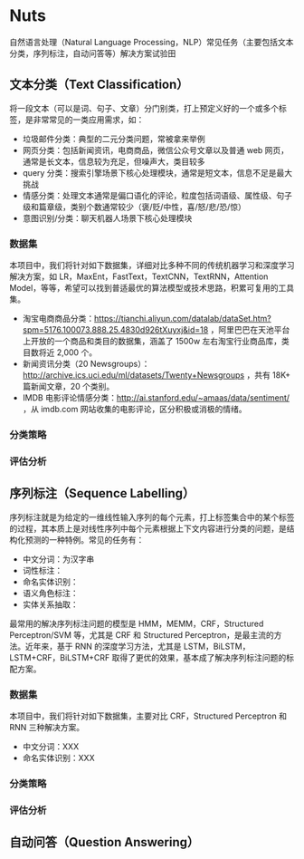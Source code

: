 # Nuts
自然语言处理（Natural Language Processing，NLP）常见任务（主要包括文本分类，序列标注，自动问答等）解决方案试验田

## 文本分类（Text Classification）
将一段文本（可以是词、句子、文章）分门别类，打上预定义好的一个或多个标签，是非常常见的一类应用需求，如：

* 垃圾邮件分类：典型的二元分类问题，常被拿来举例
* 网页分类：包括新闻资讯，电商商品，微信公众号文章以及普通 web 网页，通常是长文本，信息较为充足，但噪声大，类目较多
* query 分类：搜索引擎场景下核心处理模块，通常是短文本，信息不足是最大挑战
* 情感分类：处理文本通常是偏口语化的评论，粒度包括词语级、属性级、句子级和篇章级，类别个数通常较少（褒/贬/中性，喜/怒/悲/恐/惊）
* 意图识别/分类：聊天机器人场景下核心处理模块

### 数据集
本项目中，我们将针对如下数据集，详细对比多种不同的传统机器学习和深度学习解决方案，如 LR，MaxEnt，FastText，TextCNN，TextRNN，Attention Model，等等，希望可以找到普适最优的算法模型或技术思路，积累可复用的工具集。

* 淘宝电商商品分类：https://tianchi.aliyun.com/datalab/dataSet.htm?spm=5176.100073.888.25.4830d926tXuyxj&id=18 ，阿里巴巴在天池平台上开放的一个商品和类目的数据集，涵盖了 1500w 左右淘宝行业商品库，类目数将近 2,000 个。
* 新闻资讯分类（20 Newsgroups）：http://archive.ics.uci.edu/ml/datasets/Twenty+Newsgroups ，共有 18K+ 篇新闻文章，20 个类别。
* IMDB 电影评论情感分类：http://ai.stanford.edu/~amaas/data/sentiment/ ，从 imdb.com 网站收集的电影评论，区分积极或消极的情绪。

### 分类策略

### 评估分析

## 序列标注（Sequence Labelling）
序列标注就是为给定的一维线性输入序列的每个元素，打上标签集合中的某个标签的过程，其本质上是对线性序列中每个元素根据上下文内容进行分类的问题，是结构化预测的一种特例。常见的任务有：

* 中文分词：为汉字串
* 词性标注：
* 命名实体识别：
* 语义角色标注：
* 实体关系抽取：

最常用的解决序列标注问题的模型是 HMM，MEMM，CRF，Structured Perceptron/SVM 等，尤其是 CRF 和 Structured Perceptron，是最主流的方法。近年来，基于 RNN 的深度学习方法，尤其是 LSTM，BiLSTM，LSTM+CRF，BiLSTM+CRF 取得了更优的效果，基本成了解决序列标注问题的标配方案。

### 数据集
本项目中，我们将针对如下数据集，主要对比 CRF，Structured Perceptron 和 RNN 三种解决方案。

* 中文分词：XXX
* 命名实体识别：XXX

### 分类策略

### 评估分析

## 自动问答（Question Answering）
